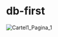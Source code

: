 # db-first
![Cartel1_Pagina_1](https://user-images.githubusercontent.com/97912982/171018961-d2d41c8a-1ffa-4b6a-ba68-aa8ef802fd69.png)
